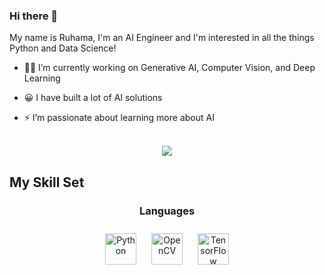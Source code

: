 ### Hi there 👋 
  
My name is Ruhama, I'm an AI Engineer and I'm interested in all the things Python and Data Science!  
  

- 👩‍💻 I’m currently working on Generative AI, Computer Vision, and Deep Learning  
  

- 😀 I have built a lot of AI solutions  
  

- ⚡ I’m passionate about learning more about AI  
  

<br/>  

<div align="center">
<img src="https://komarev.com/ghpvc/?username=ruhamamansoor&&style=flat-square" align="center" />
</div>  

## My Skill Set  
<div align="center">



### Languages  
<div align="center">  
<a href="https://www.python.org/" target="_blank"><img style="margin: 10px" src="https://profilinator.rishav.dev/skills-assets/python-original.svg" alt="Python" height="50" /></a>  
<a href="https://opencv.org/" target="_blank"><img style="margin: 10px" src="https://profilinator.rishav.dev/skills-assets/opencv-icon.svg" alt="OpenCV" height="50" /></a>  
<a href="https://www.tensorflow.org/" target="_blank"><img style="margin: 10px" src="https://profilinator.rishav.dev/skills-assets/tensorflow-icon.svg" alt="TensorFlow" height="50" /></a>  
</div>

</div>  




